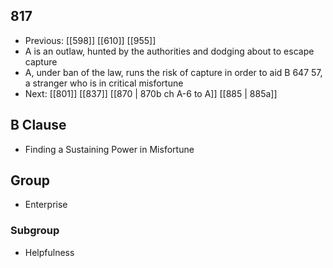 ## 817
- Previous: [[598]] [[610]] [[955]] 
- A is an outlaw, hunted by the authorities and dodging about to escape capture
- A, under ban of the law, runs the risk of capture in order to aid B 647 57, a stranger who is in critical misfortune
- Next: [[801]] [[837]] [[870 | 870b ch A-6 to A]] [[885 | 885a]] 

## B Clause
- Finding a Sustaining Power in Misfortune

## Group
- Enterprise

### Subgroup
- Helpfulness

